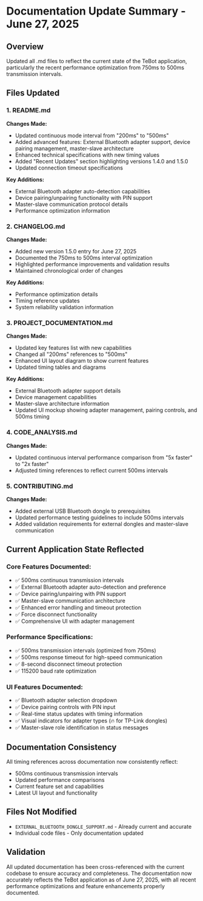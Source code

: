 # Documentation Update Summary - June 27, 2025

## Overview
Updated all .md files to reflect the current state of the TeBot application, particularly the recent performance optimization from 750ms to 500ms transmission intervals.

## Files Updated

### 1. README.md
**Changes Made:**
- Updated continuous mode interval from "200ms" to "500ms" 
- Added advanced features: External Bluetooth adapter support, device pairing management, master-slave architecture
- Enhanced technical specifications with new timing values
- Added "Recent Updates" section highlighting versions 1.4.0 and 1.5.0
- Updated connection timeout specifications

**Key Additions:**
- External Bluetooth adapter auto-detection capabilities
- Device pairing/unpairing functionality with PIN support
- Master-slave communication protocol details
- Performance optimization information

### 2. CHANGELOG.md
**Changes Made:**
- Added new version 1.5.0 entry for June 27, 2025
- Documented the 750ms to 500ms interval optimization
- Highlighted performance improvements and validation results
- Maintained chronological order of changes

**Key Additions:**
- Performance optimization details
- Timing reference updates
- System reliability validation information

### 3. PROJECT_DOCUMENTATION.md
**Changes Made:**
- Updated key features list with new capabilities
- Changed all "200ms" references to "500ms" 
- Enhanced UI layout diagram to show current features
- Updated timing tables and diagrams

**Key Additions:**
- External Bluetooth adapter support details
- Device management capabilities
- Master-slave architecture information
- Updated UI mockup showing adapter management, pairing controls, and 500ms timing

### 4. CODE_ANALYSIS.md
**Changes Made:**
- Updated continuous interval performance comparison from "5x faster" to "2x faster"
- Adjusted timing references to reflect current 500ms intervals

### 5. CONTRIBUTING.md
**Changes Made:**
- Added external USB Bluetooth dongle to prerequisites
- Updated performance testing guidelines to include 500ms intervals
- Added validation requirements for external dongles and master-slave communication

## Current Application State Reflected

### Core Features Documented:
- ✅ 500ms continuous transmission intervals
- ✅ External Bluetooth adapter auto-detection and preference
- ✅ Device pairing/unpairing with PIN support  
- ✅ Master-slave communication architecture
- ✅ Enhanced error handling and timeout protection
- ✅ Force disconnect functionality
- ✅ Comprehensive UI with adapter management

### Performance Specifications:
- ✅ 500ms transmission intervals (optimized from 750ms)
- ✅ 500ms response timeout for high-speed communication
- ✅ 8-second disconnect timeout protection
- ✅ 115200 baud rate optimization

### UI Features Documented:
- ✅ Bluetooth adapter selection dropdown
- ✅ Device pairing controls with PIN input
- ✅ Real-time status updates with timing information
- ✅ Visual indicators for adapter types (🔥 for TP-Link dongles)
- ✅ Master-slave role identification in status messages

## Documentation Consistency
All timing references across documentation now consistently reflect:
- 500ms continuous transmission intervals
- Updated performance comparisons
- Current feature set and capabilities
- Latest UI layout and functionality

## Files Not Modified
- `EXTERNAL_BLUETOOTH_DONGLE_SUPPORT.md` - Already current and accurate
- Individual code files - Only documentation updated

## Validation
All updated documentation has been cross-referenced with the current codebase to ensure accuracy and completeness. The documentation now accurately reflects the TeBot application as of June 27, 2025, with all recent performance optimizations and feature enhancements properly documented.
